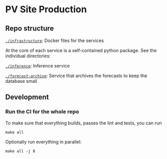 # PV Site Production

## Repo structure

[`./infrastructure`][inf]: Docker files for the services


At the core of each service is a self-contained python package. See the individual directories:

[`./inference`][infe]: Inference service

[`./forecast-archive`][arc]: Service that archives the forecasts to keep the database small


## Development

### Run the CI for the whole repo

To make sure that everything builds, passes the lint and tests, you can run

    make all

Optionally run everything in parallel:

    make all -j 8


[inf]: ./infrastructure
[infe]: ./inference
[arc]: ./forecast-archive
